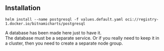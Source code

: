 ## Installation
`helm install --name postgresql -f values.default.yaml oci://registry-1.docker.io/bitnamicharts/postgresql`


A database has been made here just to have it.  
The database must be a separate service. Or if you really need to keep it in a cluster, then you need to create a separate node group.  